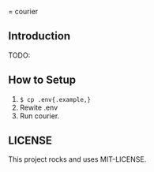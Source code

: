 = courier

## Introduction
TODO:

## How to Setup
1. `$ cp .env{.example,}`
2. Rewite .env
3. Run courier.

## LICENSE
This project rocks and uses MIT-LICENSE.

